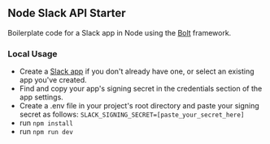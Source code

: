 ## Node Slack API Starter 

Boilerplate code for a Slack app in Node using the [Bolt](https://slack.dev/bolt-js/tutorial/getting-started) framework.

### Local Usage
* Create a [Slack app](https://api.slack.com/apps/new) if you don't already have one, or select an existing app you've created. 
* Find and copy your app's signing secret in the credentials section of the app settings.
* Create a .env file in your project's root directory and paste your signing secret as follows: `SLACK_SIGNING_SECRET=[paste_your_secret_here]`
* run `npm install`
* run `npm run dev`
